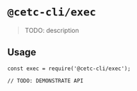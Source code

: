 # `@cetc-cli/exec`

> TODO: description

## Usage

```
const exec = require('@cetc-cli/exec');

// TODO: DEMONSTRATE API
```
